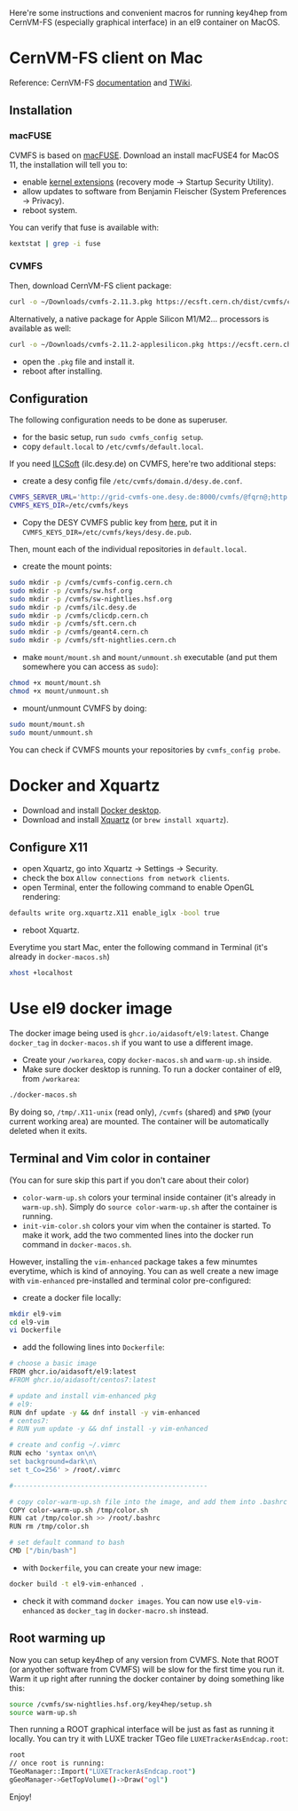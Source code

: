 Here're some instructions and convenient macros for running key4hep from CernVM-FS (especially graphical interface) in an el9 container on MacOS.

# CernVM-FS client on Mac

Reference: CernVM-FS [documentation](https://cvmfs.readthedocs.io/en/stable/cpt-quickstart.html) and [TWiki](https://twiki.cern.ch/twiki/bin/view/AtlasComputing/Cvmfs21).

## Installation
### macFUSE
CVMFS is based on [macFUSE](https://osxfuse.github.io/). Download an install macFUSE4 for MacOS 11, the installation will tell you to:
* enable [kernel extensions](https://support.apple.com/guide/mac-help/change-security-settings-startup-disk-a-mac-mchl768f7291/mac) (recovery mode -> Startup Security Utility).
* allow updates to software from Benjamin Fleischer (System Preferences -> Privacy).
* reboot system.

You can verify that fuse is available with:
```bash
kextstat | grep -i fuse
```
### CVMFS
Then, download CernVM-FS client package:
```bash
curl -o ~/Downloads/cvmfs-2.11.3.pkg https://ecsft.cern.ch/dist/cvmfs/cvmfs-2.11.3/cvmfs-2.11.3.pkg
```
Alternatively, a native package for Apple Silicon M1/M2... processors is available as well:
```bash
curl -o ~/Downloads/cvmfs-2.11.2-applesilicon.pkg https://ecsft.cern.ch/dist/cvmfs/cvmfs-2.11.2/cvmfs-2.11.2-applesilicon.pkg
```
* open the `.pkg` file and install it.
* reboot after installing.
  
## Configuration
The following configuration needs to be done as superuser.
* for the basic setup, run `sudo cvmfs_config setup`.
* copy `default.local` to `/etc/cvmfs/default.local`.

If you need [ILCSoft](https://twiki.cern.ch/twiki/bin/view/CLIC/CLICCvmfs) (ilc.desy.de) on CVMFS, here're two additional steps:
*  create a desy config file `/etc/cvmfs/domain.d/desy.de.conf`.
```bash
CVMFS_SERVER_URL='http://grid-cvmfs-one.desy.de:8000/cvmfs/@fqrn@;http://cvmfs-stratum-one.cern.ch:8000/cvmfs/@fqrn@;http://cvmfs-egi.gridpp.rl.ac.uk:8000/cvmfs/@fqrn@'
CVMFS_KEYS_DIR=/etc/cvmfs/keys
```
* Copy the DESY CVMFS public key from [here](https://confluence.desy.de/display/grid/DESY-CVMFS-Repositories_174022946.html), put it in `CVMFS_KEYS_DIR=/etc/cvmfs/keys/desy.de.pub`.

Then, mount each of the individual repositories in `default.local`.

* create the mount points:
```bash
sudo mkdir -p /cvmfs/cvmfs-config.cern.ch
sudo mkdir -p /cvmfs/sw.hsf.org
sudo mkdir -p /cvmfs/sw-nightlies.hsf.org
sudo mkdir -p /cvmfs/ilc.desy.de
sudo mkdir -p /cvmfs/clicdp.cern.ch
sudo mkdir -p /cvmfs/sft.cern.ch
sudo mkdir -p /cvmfs/geant4.cern.ch
sudo mkdir -p /cvmfs/sft-nightlies.cern.ch
```
* make `mount/mount.sh` and `mount/unmount.sh` executable (and put them somewhere you can access as `sudo`):
```bash
chmod +x mount/mount.sh
chmod +x mount/unmount.sh
```
* mount/unmount CVMFS by doing:
```bash
sudo mount/mount.sh
sudo mount/unmount.sh
```
You can check if CVMFS mounts your repositories by `cvmfs_config probe`.

# Docker and Xquartz
* Download and install [Docker desktop](https://www.docker.com/products/docker-desktop).
* Download and install [Xquartz](https://www.xquartz.org) (or `brew install xquartz`).

## Configure X11
* open Xquartz, go into Xquartz -> Settings -> Security.
* check the box `Allow connections from network clients`.
* open Terminal, enter the following command to enable OpenGL rendering:
```bash
defaults write org.xquartz.X11 enable_iglx -bool true
```
* reboot Xquartz.

Everytime you start Mac, enter the following command in Terminal (it's already in `docker-macos.sh`)
```bash
xhost +localhost
```

# Use el9 docker image
The docker image being used is `ghcr.io/aidasoft/el9:latest`. Change `docker_tag` in `docker-macos.sh` if you want to use a different image.
* Create your `/workarea`, copy `docker-macos.sh` and `warm-up.sh` inside.
* Make sure docker desktop is running. To run a docker container of el9, from `/workarea`:
```bash
./docker-macos.sh
```
By doing so, `/tmp/.X11-unix` (read only), `/cvmfs` (shared) and `$PWD` (your current working area) are mounted. The container will be automatically deleted when it exits.

## Terminal and Vim color in container
(You can for sure skip this part if you don't care about their color)

* `color-warm-up.sh` colors your terminal inside container (it's already in `warm-up.sh`). Simply do `source color-warm-up.sh` after the container is running.
* `init-vim-color.sh` colors your vim when the container is started. To make it work, add the two commented lines into the docker run command in `docker-macos.sh`.

However, installing the `vim-enhanced` package takes a few minumtes everytime, which is kind of annoying. You can as well create a new image with `vim-enhanced` pre-installed and terminal color pre-configured:
* create a docker file locally:
```bash
mkdir el9-vim
cd el9-vim
vi Dockerfile
```
* add the following lines into `Dockerfile`:
```bash
# choose a basic image
FROM ghcr.io/aidasoft/el9:latest
#FROM ghcr.io/aidasoft/centos7:latest

# update and install vim-enhanced pkg
# el9:
RUN dnf update -y && dnf install -y vim-enhanced
# centos7:
# RUN yum update -y && dnf install -y vim-enhanced

# create and config ~/.vimrc
RUN echo 'syntax on\n\
set background=dark\n\
set t_Co=256' > /root/.vimrc

#-------------------------------------------------

# copy color-warm-up.sh file into the image, and add them into .bashrc
COPY color-warm-up.sh /tmp/color.sh
RUN cat /tmp/color.sh >> /root/.bashrc
RUN rm /tmp/color.sh

# set default command to bash
CMD ["/bin/bash"]
```
* with `Dockerfile`, you can create your new image:
```bash
docker build -t el9-vim-enhanced .
```
* check it with command `docker images`. You can now use `el9-vim-enhanced` as `docker_tag` in `docker-macro.sh` instead.

## Root warming up
Now you can setup key4hep of any version from CVMFS. Note that ROOT (or anyother software from CVMFS) will be slow for the first time you run it. Warm it up right after running the docker container by doing something like this:
```bash
source /cvmfs/sw-nightlies.hsf.org/key4hep/setup.sh
source warm-up.sh
```
Then running a ROOT graphical interface will be just as fast as running it locally. You can try it with LUXE tracker TGeo file `LUXETrackerAsEndcap.root`:
```bash
root
// once root is running:
TGeoManager::Import("LUXETrackerAsEndcap.root")
gGeoManager->GetTopVolume()->Draw("ogl")
```

Enjoy!
